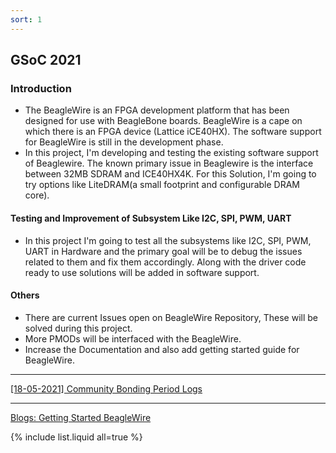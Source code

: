 ```yaml
---
sort: 1
---
```


## GSoC 2021

### Introduction

- The BeagleWire is an FPGA development platform that has been designed for use with BeagleBone boards. BeagleWire is a cape on which there is an FPGA device (Lattice iCE40HX). The software support for BeagleWire is still in the development phase.
- In this project, I'm developing and testing the existing software support of Beaglewire. The known primary issue in Beaglewire is the interface between 32MB SDRAM and ICE40HX4K. For this Solution, I'm going to try options like LiteDRAM(a small footprint and configurable DRAM core).

#### Testing and Improvement of Subsystem Like I2C, SPI, PWM, UART

- In this project I'm going to test all the subsystems like I2C, SPI, PWM, UART in Hardware and the primary goal will be to debug the issues related to them and fix them accordingly. Along with the driver code ready to use solutions will be added in software support.

#### Others

- There are current Issues open on BeagleWire Repository, These will be solved during this project.
- More PMODs will be interfaced with the BeagleWire.
- Increase the Documentation and also add getting started guide for BeagleWire.

---

[ [18-05-2021] Community Bonding Period Logs](Logs/week_0.1.md)

---

[Blogs: Getting Started BeagleWire](Blogs/Linux_Kernel_for_FPGA.md)

{% include list.liquid all=true %}
